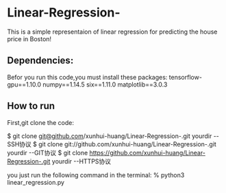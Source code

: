 # Linear-Regression-
This is a simple representaion of linear regression for predicting the house price in Boston!
## Dependencies:
Befor you run this code,you must install these packages:
  tensorflow-gpu==1.10.0
  numpy==1.14.5
  six==1.11.0
  matplotlib==3.0.3
## How to run
First,git clone the code:

$ git clone git@github.com/xunhui-huang/Linear-Regression-.git yourdir  --SSH协议
$ git clone git://github.com/xunhui-huang/Linear-Regression-.git yourdir --GIT协议
$ git clone https://github.com/xunhui-huang/Linear-Regression-.git yourdir --HTTPS协议

you just run the following command in the terminal:
% python3 linear_regression.py
